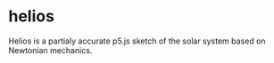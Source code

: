 # helios

Helios is a partialy accurate p5.js sketch of the solar system based on Newtonian mechanics.
